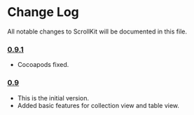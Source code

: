 # Change Log
All notable changes to ScrollKit will be documented in this file.

### [0.9.1](https://github.com/artbobrov/ScrollKit/releases/tag/0.9.1)

* Cocoapods fixed.

### [0.9](https://github.com/artbobrov/ScrollKit/releases/tag/0.9)

* This is the initial version.
* Added basic features for collection view and table view.

[xmartlabs]: https://xmartlabs.com

